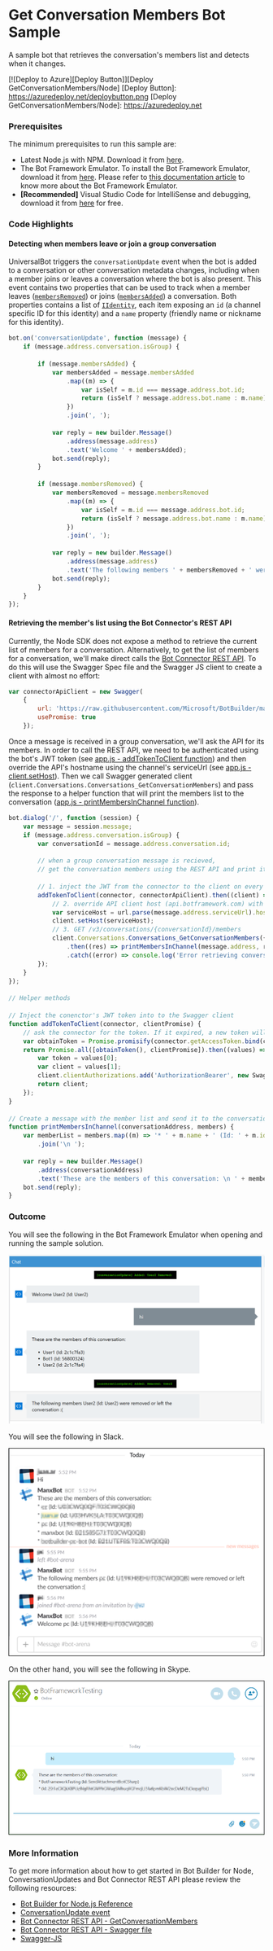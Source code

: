 # Get Conversation Members Bot Sample

A sample bot that retrieves the conversation's members list and detects when it changes.

[![Deploy to Azure][Deploy Button]][Deploy GetConversationMembers/Node]
[Deploy Button]: https://azuredeploy.net/deploybutton.png
[Deploy GetConversationMembers/Node]: https://azuredeploy.net

### Prerequisites

The minimum prerequisites to run this sample are:
* Latest Node.js with NPM. Download it from [here](https://nodejs.org/en/download/).
* The Bot Framework Emulator. To install the Bot Framework Emulator, download it from [here](https://aka.ms/bf-bc-emulator). Please refer to [this documentation article](https://docs.botframework.com/en-us/csharp/builder/sdkreference/gettingstarted.html#emulator) to know more about the Bot Framework Emulator.
* **[Recommended]** Visual Studio Code for IntelliSense and debugging, download it from [here](https://code.visualstudio.com/) for free.

### Code Highlights

#### Detecting when members leave or join a group conversation

UniversalBot triggers the `conversationUpdate` event when the bot is added to a conversation or other conversation metadata changes, including when a member joins or leaves a conversation where the bot is also present.
This event contains two properties that can be used to track when a member leaves ([`membersRemoved`](https://docs.botframework.com/en-us/node/builder/chat-reference/interfaces/_botbuilder_d_.iconversationupdate.html#membersremoved)) or joins ([`membersAdded`](https://docs.botframework.com/en-us/node/builder/chat-reference/interfaces/_botbuilder_d_.iconversationupdate.html#membersadded)) a conversation.
Both properties contains a list of [`IIdentity`](https://docs.botframework.com/en-us/node/builder/chat-reference/interfaces/_botbuilder_d_.iidentity.html), each item exposing an `id` (a channel specific ID for this identity) and a `name` property (friendly name or nickname for this identity).

````JavaScript
bot.on('conversationUpdate', function (message) {
    if (message.address.conversation.isGroup) {

        if (message.membersAdded) {
            var membersAdded = message.membersAdded
                .map((m) => {
                    var isSelf = m.id === message.address.bot.id;
                    return (isSelf ? message.address.bot.name : m.name) + ' (Id: ' + m.id + ')';
                })
                .join(', ');

            var reply = new builder.Message()
                .address(message.address)
                .text('Welcome ' + membersAdded);
            bot.send(reply);
        }

        if (message.membersRemoved) {
            var membersRemoved = message.membersRemoved
                .map((m) => {
                    var isSelf = m.id === message.address.bot.id;
                    return (isSelf ? message.address.bot.name : m.name) + ' (Id: ' + m.id + ')';
                })
                .join(', ');

            var reply = new builder.Message()
                .address(message.address)
                .text('The following members ' + membersRemoved + ' were removed or left the conversation :(');
            bot.send(reply);
        }
    }
});
````

#### Retrieving the member's list using the Bot Connector's REST API

Currently, the Node SDK does not expose a method to retrieve the current list of members for a conversation. Alternatively, to get the list of members for a conversation, we'll make direct calls the [Bot Connector REST API](https://docs.botframework.com/en-us/restapi/connector/#!/Conversations/Conversations_GetConversationMembers).
To do this will use the Swagger Spec file and the Swagger JS client to create a client with almost no effort:  

````JavaScript
var connectorApiClient = new Swagger(
    {
        url: 'https://raw.githubusercontent.com/Microsoft/BotBuilder/master/CSharp/Library/Microsoft.Bot.Connector/Swagger/ConnectorAPI.json',
        usePromise: true
    });
````

Once a message is received in a group conversation, we'll ask the API for its members. In order to call the REST API, we need to be authenticated using the bot's JWT token (see [app.js - addTokenToClient function](app.js#L85-L95)) and then override the API's hostname using the channel's serviceUrl (see [app.js - client.setHost](app.js#L72-L74)).
Then we call Swagger generated client (`client.Conversations.Conversations_GetConversationMembers`) and pass the response to a helper function that will print the members list to the conversation ([app.js - printMembersInChannel function](app.js#L97-L106)).

````JavaScript
bot.dialog('/', function (session) {
    var message = session.message;
    if (message.address.conversation.isGroup) {
        var conversationId = message.address.conversation.id;

        // when a group conversation message is recieved,
        // get the conversation members using the REST API and print it on the conversation.

        // 1. inject the JWT from the connector to the client on every call
        addTokenToClient(connector, connectorApiClient).then((client) => {
            // 2. override API client host (api.botframework.com) with channel's serviceHost (e.g.: slack.botframework.com)
            var serviceHost = url.parse(message.address.serviceUrl).host;
            client.setHost(serviceHost);
            // 3. GET /v3/conversations/{conversationId}/members
            client.Conversations.Conversations_GetConversationMembers({ conversationId: conversationId })
                .then((res) => printMembersInChannel(message.address, res.obj))
                .catch((error) => console.log('Error retrieving conversation members: ' + error.statusText));
        });
    }
});

// Helper methods

// Inject the conenctor's JWT token into to the Swagger client
function addTokenToClient(connector, clientPromise) {
    // ask the connector for the token. If it expired, a new token will be requested to the API
    var obtainToken = Promise.promisify(connector.getAccessToken.bind(connector));
    return Promise.all([obtainToken(), clientPromise]).then((values) => {
        var token = values[0];
        var client = values[1];
        client.clientAuthorizations.add('AuthorizationBearer', new Swagger.ApiKeyAuthorization('Authorization', 'Bearer ' + token, 'header'));
        return client;
    });
}

// Create a message with the member list and send it to the conversationAddress
function printMembersInChannel(conversationAddress, members) {
    var memberList = members.map((m) => '* ' + m.name + ' (Id: ' + m.id + ')')
        .join('\n ');

    var reply = new builder.Message()
        .address(conversationAddress)
        .text('These are the members of this conversation: \n ' + memberList);
    bot.send(reply);
}
````

### Outcome

You will see the following in the Bot Framework Emulator when opening and running the sample solution.

![Sample Outcome](images/outcome-emulator.png)

You will see the following in Slack.

![Sample Outcome](images/outcome-slack.png)

On the other hand, you will see the following in Skype.

![Sample Outcome](images/outcome-skype.png)

### More Information

To get more information about how to get started in Bot Builder for Node, ConversationUpdates and Bot Connector REST API please review the following resources:
* [Bot Builder for Node.js Reference](https://docs.botframework.com/en-us/node/builder/overview/#navtitle)
* [ConversationUpdate event](https://docs.botframework.com/en-us/node/builder/chat-reference/interfaces/_botbuilder_d_.iconversationupdate.html)
* [Bot Connector REST API - GetConversationMembers](https://docs.botframework.com/en-us/restapi/connector/#!/Conversations/Conversations_GetConversationMembers)
* [Bot Connector REST API - Swagger file](https://docs.botframework.com/en-us/restapi/connector/ConnectorAPI.json)
* [Swagger-JS](https://github.com/swagger-api/swagger-js)
